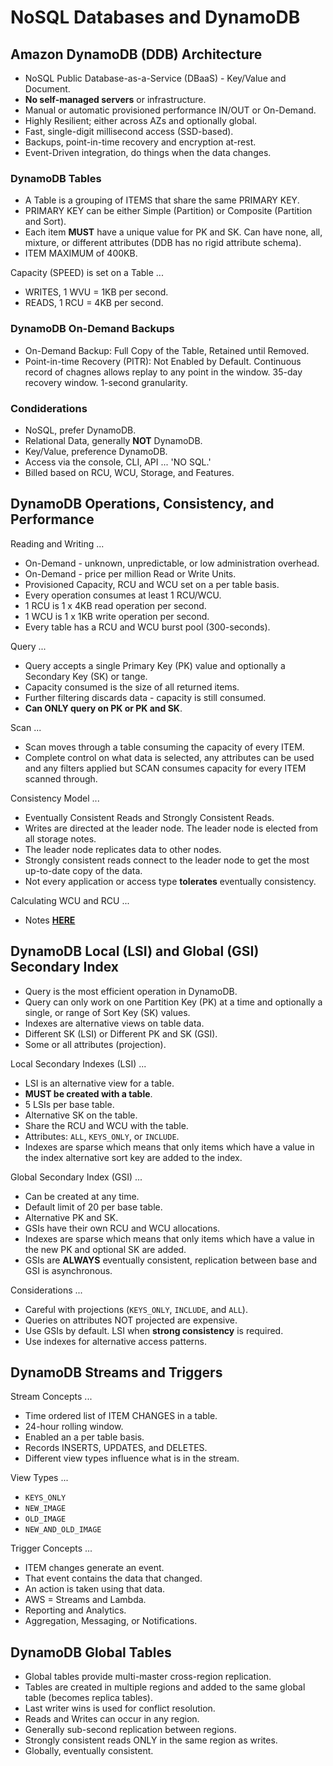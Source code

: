 # NoSQL Databases and DynamoDB

## Amazon DynamoDB (DDB) Architecture

* NoSQL Public Database-as-a-Service (DBaaS) - Key/Value and Document.
* **No self-managed servers** or infrastructure.
* Manual or automatic provisioned performance IN/OUT or On-Demand.
* Highly Resilient; either across AZs and optionally global.
* Fast, single-digit millisecond access (SSD-based).
* Backups, point-in-time recovery and encryption at-rest.
* Event-Driven integration, do things when the data changes.

### DynamoDB Tables

* A Table is a grouping of ITEMS that share the same PRIMARY KEY.
* PRIMARY KEY can be either Simple (Partition) or Composite (Partition and Sort).
* Each item **MUST** have a unique value for PK and SK. Can have none, all, mixture, or different attributes (DDB has no rigid attribute schema).
* ITEM MAXIMUM of 400KB.

Capacity (SPEED) is set on a Table ...

* WRITES, 1 WVU = 1KB per second.
* READS, 1 RCU = 4KB per second.

### DynamoDB On-Demand Backups

* On-Demand Backup: Full Copy of the Table, Retained until Removed.
* Point-in-time Recovery (PITR): Not Enabled by Default. Continuous record of chagnes allows replay to any point in the window. 35-day recovery window. 1-second granularity.

### Condiderations

* NoSQL, prefer DynamoDB.
* Relational Data, generally **NOT** DynamoDB.
* Key/Value, preference DynamoDB.
* Access via the console, CLI, API ... 'NO SQL.'
* Billed based on RCU, WCU, Storage, and Features.

## DynamoDB Operations, Consistency, and Performance

Reading and Writing ...

* On-Demand - unknown, unpredictable, or low administration overhead.
* On-Demand - price per million Read or Write Units.
* Provisioned Capacity, RCU and WCU set on a per table basis.
* Every operation consumes at least 1 RCU/WCU.
* 1 RCU is 1 x 4KB read operation per second.
* 1 WCU is 1 x 1KB write operation per second.
* Every table has a RCU and WCU burst pool (300-seconds).

Query ...

* Query accepts a single Primary Key (PK) value and optionally a Secondary Key (SK) or tange.
* Capacity consumed is the size of all returned items.
* Further filtering discards data - capacity is still consumed.
* **Can ONLY query on PK or PK and SK**.

Scan ...

* Scan moves through a table consuming the capacity of every ITEM.
* Complete control on what data is selected, any attributes can be used and any filters applied but SCAN consumes capacity for every ITEM scanned through.

Consistency Model ...

* Eventually Consistent Reads and Strongly Consistent Reads.
* Writes are directed at the leader node. The leader node is elected from all storage notes.
* The leader node replicates data to other nodes.
* Strongly consistent reads connect to the leader node to get the most up-to-date copy of the data.
* Not every application or access type **tolerates** eventually consistency.

Calculating WCU and RCU ...

* Notes **[HERE](https://dev.to/rfornal/aws-database-request-units-a7i)**

## DynamoDB Local (LSI) and Global (GSI) Secondary Index

* Query is the most efficient operation in DynamoDB.
* Query can only work on one Partition Key (PK) at a time and optionally a single, or range of Sort Key (SK) values.
* Indexes are alternative views on table data.
* Different SK (LSI) or Different PK and SK (GSI).
* Some or all attributes (projection).

Local Secondary Indexes (LSI) ...

* LSI is an alternative view for a table.
* **MUST be created with a table**.
* 5 LSIs per base table.
* Alternative SK on the table.
* Share the RCU and WCU with the table.
* Attributes: `ALL`, `KEYS_ONLY`, or `INCLUDE`.
* Indexes are sparse which means that only items which have a value in the index alternative sort key are added to the index.

Global Secondary Index (GSI) ...

* Can be created at any time.
* Default limit of 20 per base table.
* Alternative PK and SK.
* GSIs have their own RCU and WCU allocations.
* Indexes are sparse which means that only items which have a value in the new PK and optional SK are added.
* GSIs are **ALWAYS** eventually consistent, replication between base and GSI is asynchronous.

Considerations ...

* Careful with projections (`KEYS_ONLY`, `INCLUDE`, and `ALL`).
* Queries on attributes NOT projected are expensive.
* Use GSIs by default. LSI when **strong consistency** is required.
* Use indexes for alternative access patterns.

## DynamoDB Streams and Triggers

Stream Concepts ...

* Time ordered list of ITEM CHANGES in a table.
* 24-hour rolling window.
* Enabled an a per table basis.
* Records INSERTS, UPDATES, and DELETES.
* Different view types influence what is in the stream.

View Types ...

* `KEYS_ONLY`
* `NEW_IMAGE`
* `OLD_IMAGE`
* `NEW_AND_OLD_IMAGE`

Trigger Concepts ...

* ITEM changes generate an event.
* That event contains the data that changed.
* An action is taken using that data.
* AWS = Streams and Lambda.
* Reporting and Analytics.
* Aggregation, Messaging, or Notifications.

## DynamoDB Global Tables

* Global tables provide multi-master cross-region replication.
* Tables are created in multiple regions and added to the same global table (becomes replica tables).
* Last writer wins is used for conflict resolution.
* Reads and Writes can occur in any region.
* Generally sub-second replication between regions.
* Strongly consistent reads ONLY in the same region as writes.
* Globally, eventually consistent.
